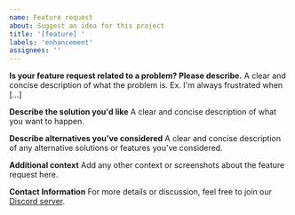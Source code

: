 ```yaml
---
name: Feature request
about: Suggest an idea for this project
title: '[feature] '
labels: 'enhancement'
assignees: ''
---
```


**Is your feature request related to a problem? Please describe.**
A clear and concise description of what the problem is. Ex. I'm always frustrated when [...]

**Describe the solution you'd like**
A clear and concise description of what you want to happen.

**Describe alternatives you've considered**
A clear and concise description of any alternative solutions or features you've considered.

**Additional context**
Add any other context or screenshots about the feature request here.

**Contact Information**
For more details or discussion, feel free to join our [Discord server](https://discord.gg/3Rg6tN5A7Q).
